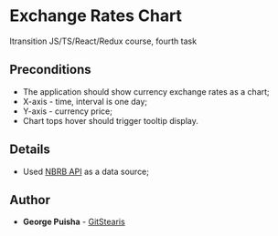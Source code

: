# Exchange Rates Chart

Itransition JS/TS/React/Redux course, fourth task

## Preconditions

* The application should show currency exchange rates as a chart;
* X-axis - time, interval is one day;
* Y-axis - currency price;
* Chart tops hover should trigger tooltip display.

## Details

* Used [NBRB API](http://www.nbrb.by/APIHelp/ExRates) as a data source;

## Author

* **George Puisha** - [GitStearis](https://github.com/GitStearis)
